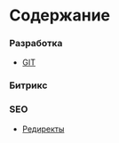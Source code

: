 # Содержание #

### Разработка ###
* [GIT](git.md)

### Битрикс ###

### SEO ###

* [Редиректы](redirects.md)
